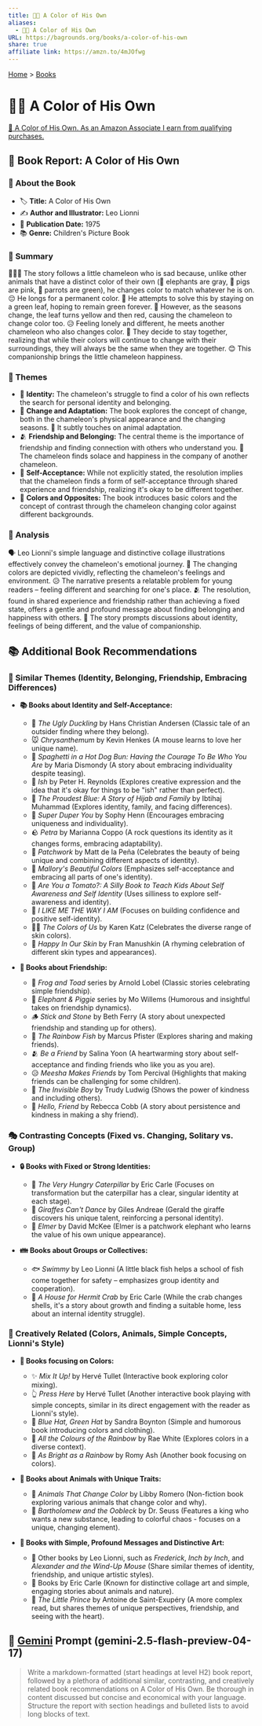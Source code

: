 ```yaml
---
title: 🌈🦎 A Color of His Own
aliases:
  - 🌈🦎 A Color of His Own
URL: https://bagrounds.org/books/a-color-of-his-own
share: true
affiliate link: https://amzn.to/4mJOfwg
---
```

[Home](../index.md) > [Books](./index.md)  
# 🌈🦎 A Color of His Own  
[🛒 A Color of His Own. As an Amazon Associate I earn from qualifying purchases.](https://amzn.to/4mJOfwg)  
  
## 📘 Book Report: A Color of His Own  
  
### 📖 About the Book  
  
* 🏷️ **Title:** A Color of His Own  
* ✍️ **Author and Illustrator:** Leo Lionni  
* 📅 **Publication Date:** 1975  
* 📚 **Genre:** Children's Picture Book  
  
### 📜 Summary  
  
🧑‍🤝‍🧑 The story follows a little chameleon who is sad because, unlike other animals that have a distinct color of their own (🐘 elephants are gray, 🐷 pigs are pink, 🦜 parrots are green), he changes color to match whatever he is on. 😔 He longs for a permanent color. 🌿 He attempts to solve this by staying on a green leaf, hoping to remain green forever. 🍂 However, as the seasons change, the leaf turns yellow and then red, causing the chameleon to change color too. 😥 Feeling lonely and different, he meets another chameleon who also changes color. 🤝 They decide to stay together, realizing that while their colors will continue to change with their surroundings, they will always be the same when they are together. 😊 This companionship brings the little chameleon happiness.  
  
### 🌈 Themes  
  
* 👤 **Identity:** The chameleon's struggle to find a color of his own reflects the search for personal identity and belonging.  
* 🔄 **Change and Adaptation:** The book explores the concept of change, both in the chameleon's physical appearance and the changing seasons. 🐒 It subtly touches on animal adaptation.  
* 🫂 **Friendship and Belonging:** The central theme is the importance of friendship and finding connection with others who understand you. 💚 The chameleon finds solace and happiness in the company of another chameleon.  
* 💖 **Self-Acceptance:** While not explicitly stated, the resolution implies that the chameleon finds a form of self-acceptance through shared experience and friendship, realizing it's okay to be different together.  
* 🎨 **Colors and Opposites:** The book introduces basic colors and the concept of contrast through the chameleon changing color against different backgrounds.  
  
### 🧐 Analysis  
  
🗣️ Leo Lionni's simple language and distinctive collage illustrations effectively convey the chameleon's emotional journey. 🌈 The changing colors are depicted vividly, reflecting the chameleon's feelings and environment. 😥 The narrative presents a relatable problem for young readers – feeling different and searching for one's place. 🫂 The resolution, found in shared experience and friendship rather than achieving a fixed state, offers a gentle and profound message about finding belonging and happiness with others. 💬 The story prompts discussions about identity, feelings of being different, and the value of companionship.  
  
## 📚 Additional Book Recommendations  
  
### 👯 Similar Themes (Identity, Belonging, Friendship, Embracing Differences)  
  
* **📚 Books about Identity and Self-Acceptance:**  
    * 🦢 *The Ugly Duckling* by Hans Christian Andersen (Classic tale of an outsider finding where they belong).  
    * 🐭 *Chrysanthemum* by Kevin Henkes (A mouse learns to love her unique name).  
    * 🌭 *Spaghetti in a Hot Dog Bun: Having the Courage To Be Who You Are* by Maria Dismondy (A story about embracing individuality despite teasing).  
    * 🎨 *Ish* by Peter H. Reynolds (Explores creative expression and the idea that it's okay for things to be "ish" rather than perfect).  
    * 🧕 *The Proudest Blue: A Story of Hijab and Family* by Ibtihaj Muhammad (Explores identity, family, and facing differences).  
    * 🌟 *Super Duper You* by Sophy Henn (Encourages embracing uniqueness and individuality).  
    * 🪨 *Petra* by Marianna Coppo (A rock questions its identity as it changes forms, embracing adaptability).  
    * 🧵 *Patchwork* by Matt de la Peña (Celebrates the beauty of being unique and combining different aspects of identity).  
    * 🎨 *Mallory's Beautiful Colors* (Emphasizes self-acceptance and embracing all parts of one's identity).  
    * 🍅 *Are You a Tomato?: A Silly Book to Teach Kids About Self Awareness and Self Identity* (Uses silliness to explore self-awareness and identity).  
    * 💖 *I LIKE ME THE WAY I AM* (Focuses on building confidence and positive self-identity).  
    * 👩‍🎨 *The Colors of Us* by Karen Katz (Celebrates the diverse range of skin colors).  
    * 👧 *Happy In Our Skin* by Fran Manushkin (A rhyming celebration of different skin types and appearances).  
  
* **🤝 Books about Friendship:**  
    * 🐸 *Frog and Toad* series by Arnold Lobel (Classic stories celebrating simple friendship).  
    * 🐘 *Elephant & Piggie* series by Mo Willems (Humorous and insightful takes on friendship dynamics).  
    * 🪵 *Stick and Stone* by Beth Ferry (A story about unexpected friendship and standing up for others).  
    * 🐠 *The Rainbow Fish* by Marcus Pfister (Explores sharing and making friends).  
    * 🫂 *Be a Friend* by Salina Yoon (A heartwarming story about self-acceptance and finding friends who like you as you are).  
    * 😥 *Meesha Makes Friends* by Tom Percival (Highlights that making friends can be challenging for some children).  
    * 👻 *The Invisible Boy* by Trudy Ludwig (Shows the power of kindness and including others).  
    * 👋 *Hello, Friend* by Rebecca Cobb (A story about persistence and kindness in making a shy friend).  
  
### 🎭 Contrasting Concepts (Fixed vs. Changing, Solitary vs. Group)  
  
* **🔒 Books with Fixed or Strong Identities:**  
    * 🐛 *The Very Hungry Caterpillar* by Eric Carle (Focuses on transformation but the caterpillar has a clear, singular identity at each stage).  
    * 🦒 *Giraffes Can't Dance* by Giles Andreae (Gerald the giraffe discovers his unique talent, reinforcing a personal identity).  
    * 🐘 *Elmer* by David McKee (Elmer is a patchwork elephant who learns the value of his own unique appearance).  
  
* **👪 Books about Groups or Collectives:**  
    * 🐟 *Swimmy* by Leo Lionni (A little black fish helps a school of fish come together for safety – emphasizes group identity and cooperation).  
    * 🦀 *A House for Hermit Crab* by Eric Carle (While the crab changes shells, it's a story about growth and finding a suitable home, less about an internal identity struggle).  
  
### 🎨 Creatively Related (Colors, Animals, Simple Concepts, Lionni's Style)  
  
* **🌈 Books focusing on Colors:**  
    * ✨ *Mix It Up!* by Hervé Tullet (Interactive book exploring color mixing).  
    * 👆 *Press Here* by Hervé Tullet (Another interactive book playing with simple concepts, similar in its direct engagement with the reader as Lionni's style).  
    * 🧢 *Blue Hat, Green Hat* by Sandra Boynton (Simple and humorous book introducing colors and clothing).  
    * 🌈 *All the Colours of the Rainbow* by Rae White (Explores colors in a diverse context).  
    * 🌈 *As Bright as a Rainbow* by Romy Ash (Another book focusing on colors).  
  
* **🦓 Books about Animals with Unique Traits:**  
    * 🦎 *Animals That Change Color* by Libby Romero (Non-fiction book exploring various animals that change color and why).  
    * 🧪 *Bartholomew and the Oobleck* by Dr. Seuss (Features a king who wants a new substance, leading to colorful chaos - focuses on a unique, changing element).  
  
* **🌟 Books with Simple, Profound Messages and Distinctive Art:**  
    * 🦁 Other books by Leo Lionni, such as *Frederick*, *Inch by Inch*, and *Alexander and the Wind-Up Mouse* (Share similar themes of identity, friendship, and unique artistic styles).  
    * 🎨 Books by Eric Carle (Known for distinctive collage art and simple, engaging stories about animals and nature).  
    * 👑 *The Little Prince* by Antoine de Saint-Exupéry (A more complex read, but shares themes of unique perspectives, friendship, and seeing with the heart).  
  
## 💬 [Gemini](../software/gemini.md) Prompt (gemini-2.5-flash-preview-04-17)  
> Write a markdown-formatted (start headings at level H2) book report, followed by a plethora of additional similar, contrasting, and creatively related book recommendations on A Color of His Own. Be thorough in content discussed but concise and economical with your language. Structure the report with section headings and bulleted lists to avoid long blocks of text.
